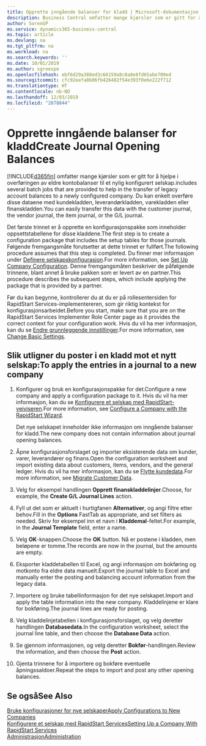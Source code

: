 ```yaml
---
title: Opprette inngående balanser for kladd | Microsoft-dokumentasjon
description: Business Central omfatter mange kjørsler som er gitt for å hjelpe i overføringen av eldre kontobalanser til et nylig konfigurert selskap. Du kan enkelt overføre disse dataene med kladdebokføringer.
author: SorenGP
ms.service: dynamics365-business-central
ms.topic: article
ms.devlang: na
ms.tgt_pltfrm: na
ms.workload: na
ms.search.keywords: ''
ms.date: 10/01/2019
ms.author: sgroespe
ms.openlocfilehash: ebf6d29a388ed3c66159a8c8a8e8fd65abe709ed
ms.sourcegitcommit: cfc92eefa8b06fb426482f54e393f0e6e222f712
ms.translationtype: HT
ms.contentlocale: nb-NO
ms.lasthandoff: 12/03/2019
ms.locfileid: "2878844"
---
```

# <a name="create-journal-opening-balances"></a><span data-ttu-id="a8acc-104">Opprette inngående balanser for kladd</span><span class="sxs-lookup"><span data-stu-id="a8acc-104">Create Journal Opening Balances</span></span>
[!INCLUDE[d365fin](includes/d365fin_md.md)] <span data-ttu-id="a8acc-105">omfatter mange kjørsler som er gitt for å hjelpe i overføringen av eldre kontobalanser til et nylig konfigurert selskap.</span><span class="sxs-lookup"><span data-stu-id="a8acc-105">includes several batch jobs that are provided to help in the transfer of legacy account balances to a newly configured company.</span></span> <span data-ttu-id="a8acc-106">Du kan enkelt overføre disse dataene med kundekladden, leverandørkladden, varekladden eller finanskladden.</span><span class="sxs-lookup"><span data-stu-id="a8acc-106">You can easily transfer this data with the customer journal, the vendor journal, the item journal, or the G/L journal.</span></span>

<span data-ttu-id="a8acc-107">Det første trinnet er å opprette en konfigurasjonspakke som inneholder oppsettstabellene for disse kladdene.</span><span class="sxs-lookup"><span data-stu-id="a8acc-107">The first step is to create a configuration package that includes the setup tables for those journals.</span></span> <span data-ttu-id="a8acc-108">Følgende fremgangsmåte forutsetter at dette trinnet er fullført.</span><span class="sxs-lookup"><span data-stu-id="a8acc-108">The following procedure assumes that this step is completed.</span></span> <span data-ttu-id="a8acc-109">Du finner mer informasjon under [Definere selskapskonfigurasjon](admin-set-up-company-configuration.md).</span><span class="sxs-lookup"><span data-stu-id="a8acc-109">For more information, see [Set Up Company Configuration](admin-set-up-company-configuration.md).</span></span> <span data-ttu-id="a8acc-110">Denne fremgangsmåten beskriver de påfølgende trinnene, blant annet å bruke pakken som er levert av en partner.</span><span class="sxs-lookup"><span data-stu-id="a8acc-110">This procedure describes the subsequent steps, which include applying the package that is provided by a partner.</span></span>  

<span data-ttu-id="a8acc-111">Før du kan begynne, kontrollerer du at du er på rollesentersiden for RapidStart Services-implementereren, som gir riktig kontekst for konfigurasjonsarbeidet.</span><span class="sxs-lookup"><span data-stu-id="a8acc-111">Before you start, make sure that you are on the RapidStart Services Implementer Role Center page as it provides the correct context for your configuration work.</span></span> <span data-ttu-id="a8acc-112">Hvis du vil ha mer informasjon, kan du se [Endre grunnleggende innstillinger](ui-change-basic-settings.md).</span><span class="sxs-lookup"><span data-stu-id="a8acc-112">For more information, see [Change Basic Settings](ui-change-basic-settings.md).</span></span>

## <a name="to-apply-the-entries-in-a-journal-to-a-new-company"></a><span data-ttu-id="a8acc-113">Slik utligner du poster i en kladd mot et nytt selskap:</span><span class="sxs-lookup"><span data-stu-id="a8acc-113">To apply the entries in a journal to a new company</span></span>  
1. <span data-ttu-id="a8acc-114">Konfigurer og bruk en konfigurasjonspakke for det.</span><span class="sxs-lookup"><span data-stu-id="a8acc-114">Configure a new company and apply a configuration package to it.</span></span> <span data-ttu-id="a8acc-115">Hvis du vil ha mer informasjon, kan du se [Konfigurere et selskap med RapidStart-veiviseren](admin-how-to-configure-a-company-with-the-rapidstart-wizard.md).</span><span class="sxs-lookup"><span data-stu-id="a8acc-115">For more information, see [Configure a Company with the RapidStart Wizard](admin-how-to-configure-a-company-with-the-rapidstart-wizard.md).</span></span>  

    <span data-ttu-id="a8acc-116">Det nye selskapet inneholder ikke informasjon om inngående balanser for kladd.</span><span class="sxs-lookup"><span data-stu-id="a8acc-116">The new company does not contain information about journal opening balances.</span></span>  

2. <span data-ttu-id="a8acc-117">Åpne konfigurasjonsforslaget og importer eksisterende data om kunder, varer, leverandører og finans.</span><span class="sxs-lookup"><span data-stu-id="a8acc-117">Open the configuration worksheet and import existing data about customers, items, vendors, and the general ledger.</span></span> <span data-ttu-id="a8acc-118">Hvis du vil ha mer informasjon, kan du se [Flytte kundedata](admin-migrate-customer-data.md).</span><span class="sxs-lookup"><span data-stu-id="a8acc-118">For more information, see [Migrate Customer Data](admin-migrate-customer-data.md).</span></span>  
3. <span data-ttu-id="a8acc-119">Velg for eksempel handlingen **Opprett finanskladdelinjer**.</span><span class="sxs-lookup"><span data-stu-id="a8acc-119">Choose, for example, the **Create G/L Journal Lines** action.</span></span>  
4. <span data-ttu-id="a8acc-120">Fyll ut det som er aktuelt i hurtigfanen **Alternativer**, og angi filtre etter behov.</span><span class="sxs-lookup"><span data-stu-id="a8acc-120">Fill in the **Options** FastTab as appropriate, and set filters as needed.</span></span> <span data-ttu-id="a8acc-121">Skriv for eksempel inn et navn i **Kladdemal**-feltet.</span><span class="sxs-lookup"><span data-stu-id="a8acc-121">For example, in the **Journal Template** field, enter a name.</span></span>  
5. <span data-ttu-id="a8acc-122">Velg **OK**-knappen.</span><span class="sxs-lookup"><span data-stu-id="a8acc-122">Choose the **OK** button.</span></span> <span data-ttu-id="a8acc-123">Nå er postene i kladden, men beløpene er tomme.</span><span class="sxs-lookup"><span data-stu-id="a8acc-123">The records are now in the journal, but the amounts are empty.</span></span>  
6. <span data-ttu-id="a8acc-124">Eksporter kladdetabellen til Excel, og angi informasjon om bokføring og motkonto fra eldre data manuelt.</span><span class="sxs-lookup"><span data-stu-id="a8acc-124">Export the journal table to Excel and manually enter the posting and balancing account information from the legacy data.</span></span>
7. <span data-ttu-id="a8acc-125">Importere og bruke tabellinformasjon for det nye selskapet.</span><span class="sxs-lookup"><span data-stu-id="a8acc-125">Import and apply the table information into the new company.</span></span> <span data-ttu-id="a8acc-126">Kladdelinjene er klare for bokføring.</span><span class="sxs-lookup"><span data-stu-id="a8acc-126">The journal lines are ready for posting.</span></span>  
8. <span data-ttu-id="a8acc-127">Velg kladdelinjetabellen i konfigurasjonsforslaget, og velg deretter handlingen **Databasedata**.</span><span class="sxs-lookup"><span data-stu-id="a8acc-127">In the configuration worksheet, select the journal line table, and then choose the **Database Data** action.</span></span>  
9. <span data-ttu-id="a8acc-128">Se gjennom informasjonen, og velg deretter **Bokfør**-handlingen.</span><span class="sxs-lookup"><span data-stu-id="a8acc-128">Review the information, and then choose the **Post** action.</span></span>  
10. <span data-ttu-id="a8acc-129">Gjenta trinnene for å importere og bokføre eventuelle åpningssaldoer.</span><span class="sxs-lookup"><span data-stu-id="a8acc-129">Repeat the steps to import and post any other opening balances.</span></span>  

## <a name="see-also"></a><span data-ttu-id="a8acc-130">Se også</span><span class="sxs-lookup"><span data-stu-id="a8acc-130">See Also</span></span>  
[<span data-ttu-id="a8acc-131">Bruke konfigurasjoner for nye selskaper</span><span class="sxs-lookup"><span data-stu-id="a8acc-131">Apply Configurations to New Companies</span></span>](admin-apply-configuration-to-new-companies.md)  
[<span data-ttu-id="a8acc-132">Konfigurere et selskap med RapidStart Services</span><span class="sxs-lookup"><span data-stu-id="a8acc-132">Setting Up a Company With RapidStart Services</span></span>](admin-set-up-a-company-with-rapidstart.md)  
[<span data-ttu-id="a8acc-133">Administrasjon</span><span class="sxs-lookup"><span data-stu-id="a8acc-133">Administration</span></span>](admin-setup-and-administration.md)
